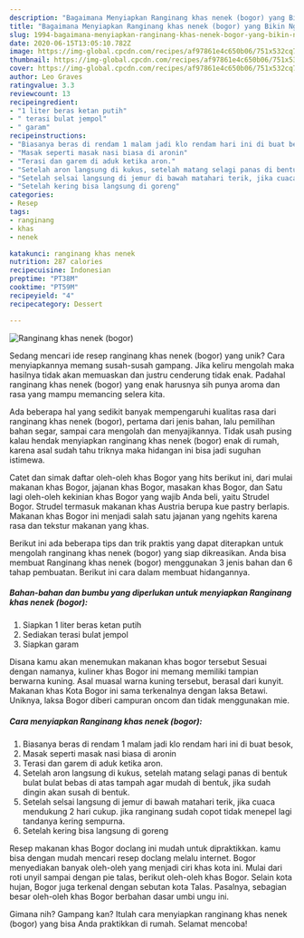 ```yaml
---
description: "Bagaimana Menyiapkan Ranginang khas nenek (bogor) yang Bikin Ngiler"
title: "Bagaimana Menyiapkan Ranginang khas nenek (bogor) yang Bikin Ngiler"
slug: 1994-bagaimana-menyiapkan-ranginang-khas-nenek-bogor-yang-bikin-ngiler
date: 2020-06-15T13:05:10.782Z
image: https://img-global.cpcdn.com/recipes/af97861e4c650b06/751x532cq70/ranginang-khas-nenek-bogor-foto-resep-utama.jpg
thumbnail: https://img-global.cpcdn.com/recipes/af97861e4c650b06/751x532cq70/ranginang-khas-nenek-bogor-foto-resep-utama.jpg
cover: https://img-global.cpcdn.com/recipes/af97861e4c650b06/751x532cq70/ranginang-khas-nenek-bogor-foto-resep-utama.jpg
author: Leo Graves
ratingvalue: 3.3
reviewcount: 13
recipeingredient:
- "1 liter beras ketan putih"
- " terasi bulat jempol"
- " garam"
recipeinstructions:
- "Biasanya beras di rendam 1 malam jadi klo rendam hari ini di buat besok,"
- "Masak seperti masak nasi biasa di aronin"
- "Terasi dan garem di aduk ketika aron."
- "Setelah aron langsung di kukus, setelah matang selagi panas di bentuk bulat bulat bebas di atas tampah agar mudah di bentuk, jika sudah dingin akan susah di bentuk."
- "Setelah selsai langsung di jemur di bawah matahari terik, jika cuaca mendukung 2 hari cukup. jika ranginang sudah copot tidak menepel lagi tandanya kering sempurna."
- "Setelah kering bisa langsung di goreng"
categories:
- Resep
tags:
- ranginang
- khas
- nenek

katakunci: ranginang khas nenek 
nutrition: 287 calories
recipecuisine: Indonesian
preptime: "PT38M"
cooktime: "PT59M"
recipeyield: "4"
recipecategory: Dessert

---
```



![Ranginang khas nenek (bogor)](https://img-global.cpcdn.com/recipes/af97861e4c650b06/751x532cq70/ranginang-khas-nenek-bogor-foto-resep-utama.jpg)

Sedang mencari ide resep ranginang khas nenek (bogor) yang unik? Cara menyiapkannya memang susah-susah gampang. Jika keliru mengolah maka hasilnya tidak akan memuaskan dan justru cenderung tidak enak. Padahal ranginang khas nenek (bogor) yang enak harusnya sih punya aroma dan rasa yang mampu memancing selera kita.

Ada beberapa hal yang sedikit banyak mempengaruhi kualitas rasa dari ranginang khas nenek (bogor), pertama dari jenis bahan, lalu pemilihan bahan segar, sampai cara mengolah dan menyajikannya. Tidak usah pusing kalau hendak menyiapkan ranginang khas nenek (bogor) enak di rumah, karena asal sudah tahu triknya maka hidangan ini bisa jadi suguhan istimewa.

Catet dan simak daftar oleh-oleh khas Bogor yang hits berikut ini, dari mulai makanan khas Bogor, jajanan khas Bogor, masakan khas Bogor, dan Satu lagi oleh-oleh kekinian khas Bogor yang wajib Anda beli, yaitu Strudel Bogor. Strudel termasuk makanan khas Austria berupa kue pastry berlapis. Makanan khas Bogor ini menjadi salah satu jajanan yang ngehits karena rasa dan tekstur makanan yang khas.


Berikut ini ada beberapa tips dan trik praktis yang dapat diterapkan untuk mengolah ranginang khas nenek (bogor) yang siap dikreasikan. Anda bisa membuat Ranginang khas nenek (bogor) menggunakan 3 jenis bahan dan 6 tahap pembuatan. Berikut ini cara dalam membuat hidangannya.

<!--inarticleads1-->

##### Bahan-bahan dan bumbu yang diperlukan untuk menyiapkan Ranginang khas nenek (bogor):

1. Siapkan 1 liter beras ketan putih
1. Sediakan  terasi bulat jempol
1. Siapkan  garam


Disana kamu akan menemukan makanan khas bogor tersebut Sesuai dengan namanya, kuliner khas Bogor ini memang memiliki tampian berwarna kuning. Asal muasal warna kuning tersebut, berasal dari kunyit. Makanan khas Kota Bogor ini sama terkenalnya dengan laksa Betawi. Uniknya, laksa Bogor diberi campuran oncom dan tidak menggunakan mie. 

<!--inarticleads2-->

##### Cara menyiapkan Ranginang khas nenek (bogor):

1. Biasanya beras di rendam 1 malam jadi klo rendam hari ini di buat besok,
1. Masak seperti masak nasi biasa di aronin
1. Terasi dan garem di aduk ketika aron.
1. Setelah aron langsung di kukus, setelah matang selagi panas di bentuk bulat bulat bebas di atas tampah agar mudah di bentuk, jika sudah dingin akan susah di bentuk.
1. Setelah selsai langsung di jemur di bawah matahari terik, jika cuaca mendukung 2 hari cukup. jika ranginang sudah copot tidak menepel lagi tandanya kering sempurna.
1. Setelah kering bisa langsung di goreng


Resep makanan khas Bogor doclang ini mudah untuk dipraktikkan. kamu bisa dengan mudah mencari resep doclang melalu internet. Bogor menyediakan banyak oleh-oleh yang menjadi ciri khas kota ini. Mulai dari roti unyil sampai dengan pie talas, berikut oleh-oleh khas Bogor. Selain kota hujan, Bogor juga terkenal dengan sebutan kota Talas. Pasalnya, sebagian besar oleh-oleh khas Bogor berbahan dasar umbi ungu ini. 

Gimana nih? Gampang kan? Itulah cara menyiapkan ranginang khas nenek (bogor) yang bisa Anda praktikkan di rumah. Selamat mencoba!
